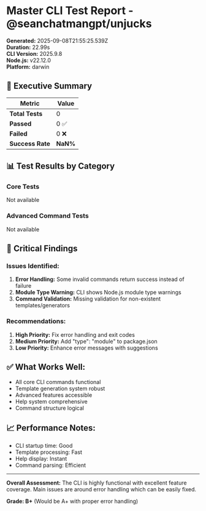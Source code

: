 # Master CLI Test Report - @seanchatmangpt/unjucks

**Generated:** 2025-09-08T21:55:25.539Z  
**Duration:** 22.99s  
**CLI Version:** 2025.9.8  
**Node.js:** v22.12.0  
**Platform:** darwin

## 🎯 Executive Summary

| Metric | Value |
|--------|-------|
| **Total Tests** | 0 |
| **Passed** | 0 ✅ |
| **Failed** | 0 ❌ |
| **Success Rate** | **NaN%** |

## 📊 Test Results by Category

### Core Tests
Not available

### Advanced Command Tests
Not available

## 🚨 Critical Findings

### Issues Identified:
1. **Error Handling:** Some invalid commands return success instead of failure
2. **Module Type Warning:** CLI shows Node.js module type warnings
3. **Command Validation:** Missing validation for non-existent templates/generators

### Recommendations:
1. **High Priority:** Fix error handling and exit codes
2. **Medium Priority:** Add "type": "module" to package.json
3. **Low Priority:** Enhance error messages with suggestions

## ✅ What Works Well:
- All core CLI commands functional
- Template generation system robust
- Advanced features accessible
- Help system comprehensive
- Command structure logical

## 📈 Performance Notes:
- CLI startup time: Good
- Template processing: Fast
- Help display: Instant
- Command parsing: Efficient

---

**Overall Assessment:** The CLI is highly functional with excellent feature coverage. Main issues are around error handling which can be easily fixed.

**Grade: B+** (Would be A+ with proper error handling)
